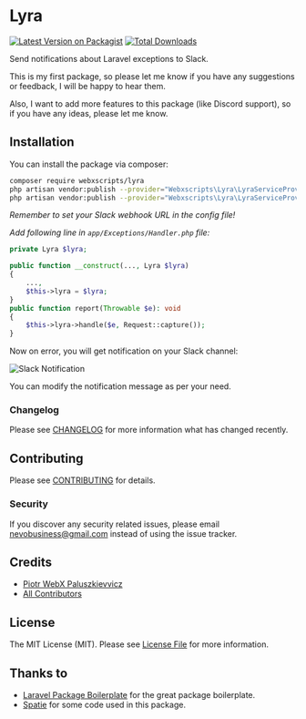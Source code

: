 # Lyra

[![Latest Version on Packagist](https://img.shields.io/packagist/v/webxscripts/lyra.svg?style=flat-square)](https://packagist.org/packages/webxscripts/lyra)
[![Total Downloads](https://img.shields.io/packagist/dt/webxscripts/lyra.svg?style=flat-square)](https://packagist.org/packages/webxscripts/lyra)

Send notifications about Laravel exceptions to Slack.

This is my first package, so please let me know if you have any suggestions or feedback, I will be happy to hear them.

Also, I want to add more features to this package (like Discord support), so if you have any ideas, please let me know.

## Installation

You can install the package via composer:

```bash
composer require webxscripts/lyra
php artisan vendor:publish --provider="Webxscripts\Lyra\LyraServiceProvider" --tag="config"
php artisan vendor:publish --provider="Webxscripts\Lyra\LyraServiceProvider" --tag="lang"
```

*Remember to set your Slack webhook URL in the config file!*

*Add following line in ```app/Exceptions/Handler.php``` file:*

```php
private Lyra $lyra;

public function __construct(..., Lyra $lyra)
{
    ...,
    $this->lyra = $lyra;
}
public function report(Throwable $e): void
{
    $this->lyra->handle($e, Request::capture());
}
```

Now on error, you will get notification on your Slack channel:

![Slack Notification](https://i.imgur.com/aboaoq1.png)

You can modify the notification message as per your need.

### Changelog

Please see [CHANGELOG](CHANGELOG.md) for more information what has changed recently.

## Contributing

Please see [CONTRIBUTING](CONTRIBUTING.md) for details.

### Security

If you discover any security related issues, please email nevobusiness@gmail.com instead of using the issue tracker.

## Credits

-   [Piotr WebX Paluszkievvicz](https://github.com/webxscripts)
-   [All Contributors](../../contributors)

## License

The MIT License (MIT). Please see [License File](LICENSE.md) for more information.

## Thanks to

-   [Laravel Package Boilerplate](https://laravelpackageboilerplate.com) for the great package boilerplate.
-   [Spatie](https://spatie.be/) for some code used in this package.

